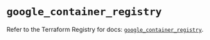 # `google_container_registry`

Refer to the Terraform Registry for docs: [`google_container_registry`](https://registry.terraform.io/providers/hashicorp/google/5.43.0/docs/resources/container_registry).
